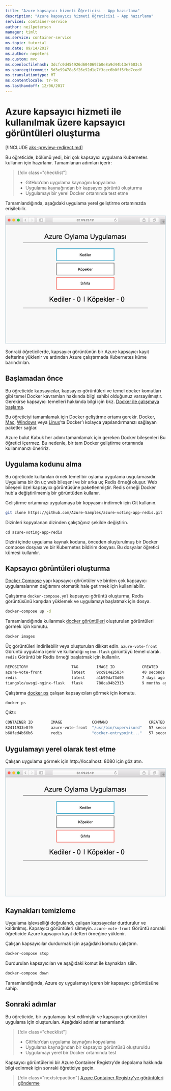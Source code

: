 ```yaml
---
title: "Azure kapsayıcı hizmeti Öğreticisi - App hazırlama"
description: "Azure kapsayıcı hizmeti Öğreticisi - App hazırlama"
services: container-service
author: neilpeterson
manager: timlt
ms.service: container-service
ms.topic: tutorial
ms.date: 09/14/2017
ms.author: nepeters
ms.custom: mvc
ms.openlocfilehash: 3dcfc0d454926d6040692b0e8a9d44b13e7603c5
ms.sourcegitcommit: 5d3e99478a5f26e92d1e7f3cec6b0ff5fbd7cedf
ms.translationtype: MT
ms.contentlocale: tr-TR
ms.lasthandoff: 12/06/2017
---
```

# <a name="create-container-images-to-be-used-with-azure-container-service"></a>Azure kapsayıcı hizmeti ile kullanılmak üzere kapsayıcı görüntüleri oluşturma

[!INCLUDE [aks-preview-redirect.md](../../../includes/aks-preview-redirect.md)]

Bu öğreticide, bölümü yedi, biri çok kapsayıcı uygulama Kubernetes kullanım için hazırlanır. Tamamlanan adımları içerir:  

> [!div class="checklist"]
> * GitHub’dan uygulama kaynağını kopyalama  
> * Uygulama kaynağından bir kapsayıcı görüntü oluşturma
> * Uygulamayı bir yerel Docker ortamında test etme

Tamamlandığında, aşağıdaki uygulama yerel geliştirme ortamınızda erişilebilir.

![Azure’da Kubernetes kümesinin görüntüsü](media/container-service-kubernetes-tutorials/azure-vote.png)

Sonraki öğreticilerde, kapsayıcı görüntünün bir Azure kapsayıcı kayıt defterine yüklenir ve ardından Azure çalıştırmada Kubernetes küme barındırılan.

## <a name="before-you-begin"></a>Başlamadan önce

Bu öğreticide kapsayıcılar, kapsayıcı görüntüleri ve temel docker komutları gibi temel Docker kavramları hakkında bilgi sahibi olduğunuz varsayılmıştır. Gerekirse kapsayıcı temelleri hakkında bilgi için bkz. [Docker ile çalışmaya başlama]( https://docs.docker.com/get-started/). 

Bu öğreticiyi tamamlamak için Docker geliştirme ortamı gerekir. Docker, [Mac](https://docs.docker.com/docker-for-mac/), [Windows](https://docs.docker.com/docker-for-windows/) veya [Linux](https://docs.docker.com/engine/installation/#supported-platforms)’ta Docker’ı kolayca yapılandırmanızı sağlayan paketler sağlar.

Azure bulut Kabuk her adımı tamamlamak için gereken Docker bileşenleri Bu öğretici içermez. Bu nedenle, bir tam Docker geliştirme ortamında kullanmanızı öneririz.

## <a name="get-application-code"></a>Uygulama kodunu alma

Bu öğreticide kullanılan örnek temel bir oylama uygulama uygulamasıdır. Uygulama bir ön uç web bileşeni ve bir arka uç Redis örneği oluşur. Web bileşeni özel kapsayıcı görüntüsüne paketlenmiştir. Redis örneği Docker hub'a değiştirilmemiş bir görüntüden kullanır.  

Geliştirme ortamınızı uygulamaya bir kopyasını indirmek için Git kullanın.

```bash
git clone https://github.com/Azure-Samples/azure-voting-app-redis.git
```

Dizinleri kopyalanan dizinden çalıştığınız şekilde değiştirin.

```
cd azure-voting-app-redis
```

Dizini içinde uygulama kaynak koduna, önceden oluşturulmuş bir Docker compose dosyası ve bir Kubernetes bildirim dosyası. Bu dosyalar öğretici kümesi kullanılır. 

## <a name="create-container-images"></a>Kapsayıcı görüntüleri oluşturma

[Docker Compose](https://docs.docker.com/compose/) yapı kapsayıcı görüntüler ve birden çok kapsayıcı uygulamalarının dağıtımını otomatik hale getirmek için kullanılabilir.

Çalıştırma `docker-compose.yml` kapsayıcı görüntü oluşturma, Redis görüntüsünü karşıdan yüklemek ve uygulamayı başlatmak için dosya.

```bash
docker-compose up -d
```

Tamamlandığında kullanmak [docker görüntüleri](https://docs.docker.com/engine/reference/commandline/images/) oluşturulan görüntüleri görmek için komutu.

```bash
docker images
```

Üç görüntüleri indirilebilir veya oluşturulan dikkat edin. `azure-vote-front` Görüntü uygulama içerir ve kullandığı `nginx-flask` görüntüyü temel olarak. `redis` Görüntü bir Redis örneği başlatmak için kullanılır.

```bash
REPOSITORY                   TAG        IMAGE ID            CREATED             SIZE
azure-vote-front             latest     9cc914e25834        40 seconds ago      694MB
redis                        latest     a1b99da73d05        7 days ago          106MB
tiangolo/uwsgi-nginx-flask   flask      788ca94b2313        9 months ago        694MB
```

Çalıştırma [docker ps](https://docs.docker.com/engine/reference/commandline/ps/) çalışan kapsayıcıları görmek için komutu.

```bash
docker ps
```

Çıktı:

```bash
CONTAINER ID        IMAGE             COMMAND                  CREATED             STATUS              PORTS                           NAMES
82411933e8f9        azure-vote-front  "/usr/bin/supervisord"   57 seconds ago      Up 30 seconds       443/tcp, 0.0.0.0:8080->80/tcp   azure-vote-front
b68fed4b66b6        redis             "docker-entrypoint..."   57 seconds ago      Up 30 seconds       0.0.0.0:6379->6379/tcp          azure-vote-back
```

## <a name="test-application-locally"></a>Uygulamayı yerel olarak test etme

Çalışan uygulama görmek için http://localhost: 8080 için göz atın.

![Azure’da Kubernetes kümesinin görüntüsü](media/container-service-kubernetes-tutorials/azure-vote.png)

## <a name="clean-up-resources"></a>Kaynakları temizleme

Uygulama işlevselliği doğrulandı, çalışan kapsayıcılar durdurulur ve kaldırılmış. Kapsayıcı görüntüleri silmeyin. `azure-vote-front` Görüntü sonraki öğreticide Azure kapsayıcı kayıt defteri örneğine yüklenir.

Çalışan kapsayıcılar durdurmak için aşağıdaki komutu çalıştırın.

```bash
docker-compose stop
```

Durdurulan kapsayıcıları ve aşağıdaki komut ile kaynakları silin.

```bash
docker-compose down
```

Tamamlandığında, Azure oy uygulamayı içeren bir kapsayıcı görüntüsüne sahip.

## <a name="next-steps"></a>Sonraki adımlar

Bu öğreticide, bir uygulamayı test edilmiştir ve kapsayıcı görüntüleri uygulama için oluşturulan. Aşağıdaki adımlar tamamlandı:

> [!div class="checklist"]
> * GitHub’dan uygulama kaynağını kopyalama  
> * Uygulama kaynağından bir kapsayıcı görüntüsü oluşturuldu
> * Uygulamayı yerel bir Docker ortamında test

Kapsayıcı görüntülerini bir Azure Container Registry’de depolama hakkında bilgi edinmek için sonraki öğreticiye geçin.

> [!div class="nextstepaction"]
> [Azure Container Registry’ye görüntüleri gönderme](./container-service-tutorial-kubernetes-prepare-acr.md)
